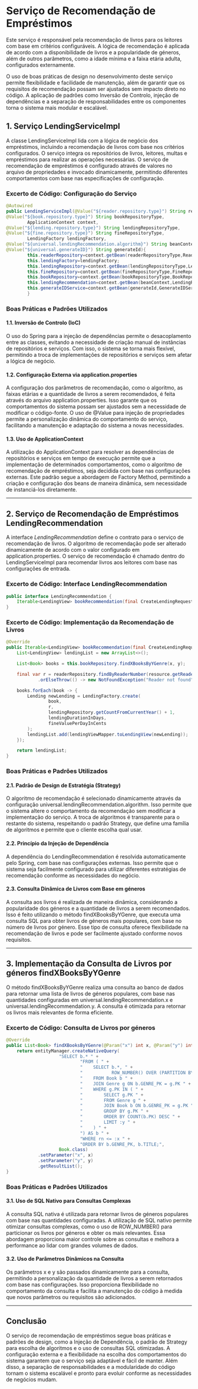 # Serviço de Recomendação de Empréstimos

Este serviço é responsável pela recomendação de livros para os leitores com base em critérios configuráveis. A lógica de
recomendação é aplicada de acordo com a disponibilidade de livros e a popularidade de géneros, além de outros
parâmetros, como a idade mínima e a faixa etária adulta, configurados externamente.

O uso de boas práticas de design no desenvolvimento deste serviço permite flexibilidade e facilidade de manutenção, além
de garantir que os requisitos de recomendação possam ser ajustados sem impacto direto no código. A aplicação de padrões
como Inversão de Controlo, injeção de dependências e a separação de responsabilidades entre os componentes torna o
sistema mais modular e escalável.

## 1. Serviço LendingServiceImpl

A classe LendingServiceImpl lida com a lógica de negócio dos empréstimos, incluindo a recomendação de livros com base
nos critérios configurados. O serviço integra os repositórios de livros, leitores, multas e empréstimos para realizar as
operações necessárias. O serviço de recomendação de empréstimos é configurado através de valores no arquivo de
propriedades e invocado dinamicamente, permitindo diferentes comportamentos com base nas especificações de configuração.

### Excerto de Código: Configuração do Serviço

```java
@Autowired
public LendingServiceImpl(@Value("${reader.repository.type}") String readerRepositoryType,
@Value("${book.repository.type}") String bookRepositoryType,
        ApplicationContext context,
@Value("${lending.repository.type}") String lendingRepositoryType,
@Value("${fine.repository.type}") String fineRepositoryType,
        LendingFactory lendingFactory,
@Value("${universal.lendingRecommendation.algorithm}") String beanContext,
@Value("${universal.generateID}") String generateId){
        this.readerRepository=context.getBean(readerRepositoryType,ReaderRepository.class);
        this.lendingFactory=lendingFactory;
        this.lendingRepository=context.getBean(lendingRepositoryType,LendingRepository.class);
        this.fineRepository=context.getBean(fineRepositoryType,FineRepository.class);
        this.bookRepository=context.getBean(bookRepositoryType,BookRepository.class);
        this.lendingRecommendation=context.getBean(beanContext,LendingRecommendation.class);
        this.generateIDService=context.getBean(generateId,GenerateIDService.class);
        }
```

### Boas Práticas e Padrões Utilizados

#### 1.1. Inversão de Controlo (IoC)

O uso do Spring para a injeção de dependências permite o desacoplamento entre as classes, evitando a necessidade de
criação manual de instâncias de repositórios e serviços. Com isso, o sistema se torna mais flexível, permitindo a troca
de implementações de repositórios e serviços sem afetar a lógica de negócio.

#### 1.2. Configuração Externa via application.properties

A configuração dos parâmetros de recomendação, como o algoritmo, as faixas etárias e a quantidade de livros a serem
recomendados, é feita através do arquivo application.properties. Isso garante que os comportamentos do sistema possam
ser ajustados sem a necessidade de modificar o código-fonte. O uso de @Value para injeção de propriedades permite a
personalização dinâmica do comportamento do serviço, facilitando a manutenção e adaptação do sistema a novas
necessidades.

#### 1.3. Uso de ApplicationContext

A utilização do ApplicationContext para resolver as dependências de repositórios e serviços em tempo de execução permite
que a implementação de determinados comportamentos, como o algoritmo de recomendação de empréstimos, seja decidida com
base nas configurações externas. Este padrão segue a abordagem de Factory Method, permitindo a criação e configuração
dos beans de maneira dinâmica, sem necessidade de instanciá-los diretamente.

---

## 2. Serviço de Recomendação de Empréstimos LendingRecommendation

A interface _LendingRecommendation_ define o contrato para o serviço de recomendação de livros. O algoritmo de
recomendação pode ser alterado dinamicamente de acordo com o valor configurado em application.properties. O serviço de
recomendação é chamado dentro do LendingServiceImpl para recomendar livros aos leitores com base nas configurações de
entrada.

### Excerto de Código: Interface LendingRecommendation

```java
public interface LendingRecommendation {
    Iterable<LendingView> bookRecommendation(final CreateLendingRequest resource);
}
```

### Excerto de Código: Implementação da Recomendação de Livros

```java
@Override
public Iterable<LendingView> bookRecommendation(final CreateLendingRequest resource) {
    List<LendingView> lendingList = new ArrayList<>();

    List<Book> books = this.bookRepository.findXBooksByYGenre(x, y);

    final var r = readerRepository.findByReaderNumber(resource.getReaderNumber())
            .orElseThrow(() -> new NotFoundException("Reader not found"));

    books.forEach(book -> {
        Lending newLending = LendingFactory.create(
                book,
                r,
                lendingRepository.getCountFromCurrentYear() + 1,
                lendingDurationInDays,
                fineValuePerDayInCents
        );
        lendingList.add(lendingViewMapper.toLendingView(newLending));
    });

    return lendingList;
}
```

### Boas Práticas e Padrões Utilizados

#### 2.1. Padrão de Design de Estratégia (Strategy)
O algoritmo de recomendação é selecionado dinamicamente através da configuração universal.lendingRecommendation.algorithm. Isso permite que o sistema altere o comportamento da recomendação sem modificar a implementação do serviço. A troca de algoritmos é transparente para o restante do sistema, respeitando o padrão Strategy, que define uma família de algoritmos e permite que o cliente escolha qual usar.

#### 2.2. Princípio da Injeção de Dependência
A dependência do LendingRecommendation é resolvida automaticamente pelo Spring, com base nas configurações externas. Isso permite que o sistema seja facilmente configurado para utilizar diferentes estratégias de recomendação conforme as necessidades do negócio.

#### 2.3. Consulta Dinâmica de Livros com Base em géneros
A consulta aos livros é realizada de maneira dinâmica, considerando a popularidade dos géneros e a quantidade de livros a serem recomendados. Isso é feito utilizando o método findXBooksByYGenre, que executa uma consulta SQL para obter livros de géneros mais populares, com base no número de livros por género. Esse tipo de consulta oferece flexibilidade na recomendação de livros e pode ser facilmente ajustado conforme novos requisitos.

---

## 3. Implementação da Consulta de Livros por géneros findXBooksByYGenre
   O método findXBooksByYGenre realiza uma consulta ao banco de dados para retornar uma lista de livros de géneros populares, com base nas quantidades configuradas em universal.lendingRecommendation.x e universal.lendingRecommendation.y. A consulta é otimizada para retornar os livros mais relevantes de forma eficiente.

### Excerto de Código: Consulta de Livros por géneros

```java
@Override
public List<Book> findXBooksByYGenre(@Param("x") int x, @Param("y") int y) {
    return entityManager.createNativeQuery(
                    "SELECT b.* " +
                            "FROM ( " +
                            "    SELECT b.*, " +
                            "           ROW_NUMBER() OVER (PARTITION BY b.GENRE_PK ORDER BY b.TITLE) AS rn " +
                            "    FROM Book b " +
                            "    JOIN Genre g ON b.GENRE_PK = g.PK " +
                            "    WHERE g.PK IN ( " +
                            "        SELECT g.PK " +
                            "        FROM Genre g " +
                            "        JOIN Book b ON b.GENRE_PK = g.PK " +
                            "        GROUP BY g.PK " +
                            "        ORDER BY COUNT(b.PK) DESC " +
                            "        LIMIT :y " +
                            "    ) " +
                            ") AS b " +
                            "WHERE rn <= :x " +
                            "ORDER BY b.GENRE_PK, b.TITLE;",
                    Book.class)
            .setParameter("x", x)
            .setParameter("y", y)
            .getResultList();
}
```

### Boas Práticas e Padrões Utilizados

#### 3.1. Uso de SQL Nativo para Consultas Complexas
A consulta SQL nativa é utilizada para retornar livros de géneros populares com base nas quantidades configuradas. A utilização de SQL nativo permite otimizar consultas complexas, como o uso de ROW_NUMBER() para particionar os livros por géneros e obter os mais relevantes. Essa abordagem proporciona maior controle sobre as consultas e melhora a performance ao lidar com grandes volumes de dados.

#### 3.2. Uso de Parâmetros Dinâmicos na Consulta
Os parâmetros x e y são passados dinamicamente para a consulta, permitindo a personalização da quantidade de livros a serem retornados com base nas configurações. Isso proporciona flexibilidade no comportamento da consulta e facilita a manutenção do código à medida que novos parâmetros ou requisitos são adicionados.

---

## Conclusão
O serviço de recomendação de empréstimos segue boas práticas e padrões de design, como a Injeção de Dependência, o padrão de Strategy para escolha de algoritmos e o uso de consultas SQL otimizadas. A configuração externa e a flexibilidade na escolha dos comportamentos do sistema garantem que o serviço seja adaptável e fácil de manter. Além disso, a separação de responsabilidades e a modularidade do código tornam o sistema escalável e pronto para evoluir conforme as necessidades de negócios mudam.


